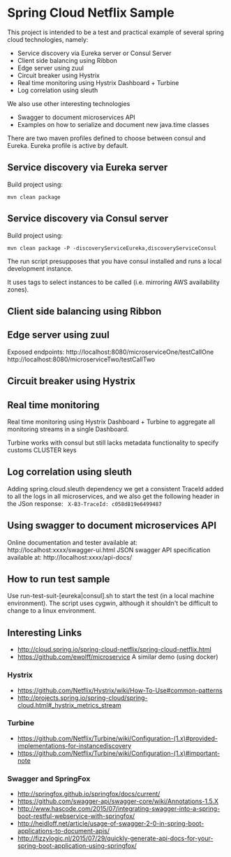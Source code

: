 #  Spring Cloud Netflix Sample

This project is intended to be a test and practical example of several spring cloud technologies, namely:

- Service discovery via Eureka server or Consul Server
- Client side balancing using Ribbon
- Edge server using zuul
- Circuit breaker using Hystrix
- Real time monitoring using Hystrix Dashboard + Turbine
- Log correlation using sleuth

We also use other interesting technologies

- Swagger to document microservices API
- Examples on how to serialize and document new java.time classes 


There are two maven profiles defined to choose between consul and Eureka. Eureka profile is active by default.

## Service discovery via Eureka server

Build project using:

`mvn clean package`

## Service discovery via Consul server

Build project using:

`mvn clean package -P -discoveryServiceEureka,discoveryServiceConsul`

The run script presupposes that you have consul installed and runs a local development instance.

It uses tags to select instances to be called (i.e. mirroring AWS availability zones).

## Client side balancing using Ribbon

## Edge server using zuul

Exposed endpoints:
http://localhost:8080/microserviceOne/testCallOne
http://localhost:8080/microserviceTwo/testCallTwo

## Circuit breaker using Hystrix

##  Real time monitoring

Real time monitoring using Hystrix Dashboard + Turbine to aggregate all monitoring streams in a single Dashboard.

Turbine works with consul but still lacks metadata functionality to specify customs CLUSTER keys

## Log correlation using sleuth

  Adding spring.cloud.sleuth dependency we get a consistent TraceId added to all the 
  logs in all microservices, and we also get the following header in the JSon 
  response:  ` X-B3-TraceId: c058d819e6499487`

## Using swagger to document microservices API

  Online documentation and tester available at: http://localhost:xxxx/swagger-ui.html
  JSON swagger API specification available at: http://localhost:xxxx/api-docs/

## How to run test sample

Use run-test-suit-[eureka|consul].sh to start the test (in a local machine environment).
The script uses cygwin, although it shouldn't be difficult to change to a linux environment.

## Interesting Links

- http://cloud.spring.io/spring-cloud-netflix/spring-cloud-netflix.html
- https://github.com/ewolff/microservice  A similar demo (using docker)

### Hystrix

- https://github.com/Netflix/Hystrix/wiki/How-To-Use#common-patterns
- http://projects.spring.io/spring-cloud/spring-cloud.html#_hystrix_metrics_stream

### Turbine

- https://github.com/Netflix/Turbine/wiki/Configuration-(1.x)#provided-implementations-for-instancediscovery
- https://github.com/Netflix/Turbine/wiki/Configuration-(1.x)#important-note

### Swagger and SpringFox

- http://springfox.github.io/springfox/docs/current/
- https://github.com/swagger-api/swagger-core/wiki/Annotations-1.5.X
- http://www.hascode.com/2015/07/integrating-swagger-into-a-spring-boot-restful-webservice-with-springfox/
- http://heidloff.net/article/usage-of-swagger-2-0-in-spring-boot-applications-to-document-apis/
- http://fizzylogic.nl/2015/07/29/quickly-generate-api-docs-for-your-spring-boot-application-using-springfox/


